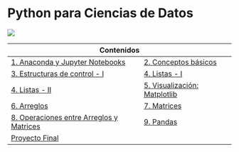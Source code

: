 # Python para Ciencias de Datos
<img src="images/python_banner.png">
<div align="center">
	<table>
		<thead>
			<tr>
				<th colspan="2">Contenidos </th>
			</tr>
		</thead>
		<tbody>
			<tr>
				<td>
					<a href="notebooks/notebook01.ipynb">1. Anaconda y Jupyter Notebooks</a>
				</td>
				<td>
					<a href="notebooks/notebook02.ipynb">2. Conceptos básicos</a>
				</td>
			</tr>
			<tr>
				<td>
					<a href="notebooks/notebook03.ipynb">3. Estructuras de control - I</a>
				</td>
				<td>
					<a href="notebooks/notebook04-01.ipynb">4. Listas - I</a>
				</td>
			</tr>
			<tr>
				<td>
					<a href="notebooks/notebook04-02.ipynb">4. Listas - II</a>
				</td>
				<td>
					<a href="notebooks/notebook05.ipynb">5. Visualización: Matplotlib</a>
				</td>
			</tr>
			<tr>
				<td>
					<a href="notebooks/notebook06.ipynb">6. Arreglos</a>
				</td>
				<td>
					<a href="notebooks/notebook07.ipynb">7. Matrices</a>
				</td>
			</tr>
			<tr>
				<td>
					<a href="notebooks/notebook08.ipynb">8. Operaciones entre Arreglos y Matrices</a>
				</td>
				<td>
					<a href="notebooks/notebook09.ipynb">9. Pandas</a>
				</td>
			</tr>
			<tr>
				<td colspan="2">
					<a href="notebooks/ProyectoFinal.ipynb">Proyecto Final</a>
				</td>
			</tr>
		</tbody>
	</table>
</div>